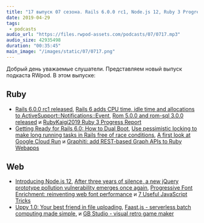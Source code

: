 ```yaml
---
title: "17 выпуск 07 сезона. Rails 6.0.0 rc1, Node.js 12, Ruby 3 Progress Report, Progressive Font Enrichment, GB Studio и прочее"
date: 2019-04-29
tags:
 - podcasts
audio_url: "https://files.rwpod-assets.com/podcasts/07/0717.mp3"
audio_size: 42935498
duration: "00:35:45"
main_image: "/images/static/07/0717.png"
---
```


Добрый день уважаемые слушатели. Представляем новый выпуск подкаста RWpod. В этом выпуске:

## Ruby

 - [Rails 6.0.0 rc1 released](https://weblog.rubyonrails.org/2019/4/24/Rails-6-0-rc1-released/), [Rails 6 adds CPU time, idle time and allocations to ActiveSupport::Notifications::Event](https://blog.bigbinary.com/2019/04/24/rails-6-adds-cpu-time-idle-time-and-allocations-to-activesupport-notifications-event.html), [Rom 5.0.0 and rom-sql 3.0.0 released](https://rom-rb.org/blog/rom-5-0-and-rom-sql-3-0-released/) и [RubyKaigi2019 Ruby 3 Progress Report](https://docs.google.com/presentation/d/1z_5JT0-MJySGn6UGrtdafK1oj9kGSO5sGlTtEQJz0JU/edit#slide=id.p)
 - [Getting Ready for Rails 6.0: How to Dual Boot](https://fastruby.io/blog/upgrade-rails/dual-boot/dual-boot-with-rails-6-0-beta.html), [Use pessimistic locking to make long running tasks in Rails free of race conditions](https://dev.betterdoc.org/tools/2019/04/05/use-pessimistic-locking-to-make-long-running-tasks-in-rails-free-of-race-conditions.html), [A first look at Google Cloud Run](https://semaphoreci.com/blog/google-cloud-run-cicd-first-look) и [Graphiti: add REST-based Graph APIs to Ruby Webapps](https://www.graphiti.dev/guides/)

## Web

 - [Introducing Node.js 12](https://medium.com/@nodejs/introducing-node-js-12-76c41a1b3f3f), [After three years of silence, a new jQuery prototype pollution vulnerability emerges once again](https://snyk.io/blog/after-three-years-of-silence-a-new-jquery-prototype-pollution-vulnerability-emerges-once-again/), [Progressive Font Enrichment: reinventing web font performance](https://rwt.io/typography-tips/progressive-font-enrichment-reinventing-web-font-performance) и [7 Useful JavaScript Tricks](https://davidwalsh.name/javascript-tricks)
 - [Uppy 1.0: Your best friend in file uploading](https://uppy.io/blog/2019/04/1.0/), [Faast.js - serverless batch computing made simple,](https://faastjs.org/) и [GB Studio - visual retro game maker](https://www.gbstudio.dev/)

